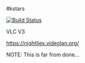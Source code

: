 #kstars

[![Build Status](http://aci.pangea.pub/job/pipeline-vlc3-appimage/job/master/badge/icon)](http://aci.pangea.pub/job/pipeline-vlc3-appimage/job/master/)

VLC V3

https://nightlies.videolan.org/

NOTE: This is far from done...
